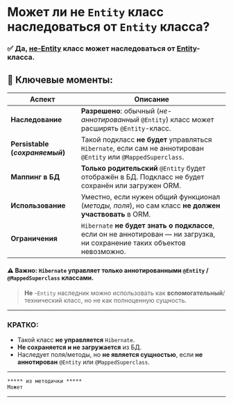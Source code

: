 # Может ли не `Entity` класс наследоваться от `Entity` класса?

### ✅ **Да**, <u>не-Entity</u> класс **может** наследоваться от <u>Entity</u>-класса.

## 📌 **Ключевые моменты:**

| **Аспект**                      | **Описание**                                                                                                               |
| ------------------------------- | -------------------------------------------------------------------------------------------------------------------------- |
| **Наследование**                | **Разрешено**: обычный (_не-аннотированный_ `@Entity`) класс может расширять `@Entity`-класс.                              |
| **Persistable (_сохраняемый_)** | Такой подкласс **не будет** управляться `Hibernate`, если сам не аннотирован `@Entity` или `@MappedSuperclass`.            |
| **Маппинг в БД**                | **Только родительский** `@Entity` будет отображён в БД. Подкласс не будет сохранён или загружен ORM.                       |
| **Использование**               | Уместно, если нужен общий функционал (_методы, поля_), но сам класс **не должен участвовать** в ORM.                       |
| **Ограничения**                 | `Hibernate` **не будет знать о подклассе**, если он не аннотирован — ни загрузка, ни сохранение таких объектов невозможно. |
#### ⚠️ **Важно:** `Hibernate` управляет **только аннотированными** `@Entity` / `@MappedSuperclass` классами.
> **Не** -`Entity` наследник можно использовать как **вспомогательный**/технический класс, но не как полноценную сущность.

---
### КРАТКО:
- Такой класс **не управляется** `Hibernate`.
- **Не сохраняется и не загружается** из БД.
- Наследует поля/методы, но **не является сущностью**, если **не аннотирован** `@Entity` или `@MappedSuperclass`.

---

```
***** из методички *****
Может
```

---
